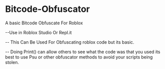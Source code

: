 # Bitcode-Obfuscator
A basic  Bitcode Obfuscate  For Roblox

--Use in Roblox Studio Or Repl.it

-- This Can Be Used For Obfuscating roblox code but its basic.

-- Doing Print() can allow others to see what the code was that you used its best to use Psu or other obfuscator methods to avoid your scripts being stolen.
